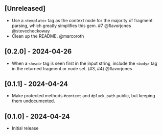 ## [Unreleased]

- Use a `<template>` tag as the context node for the majority of fragment parsing, which greatly simplifies this gem. #7 @flavorjones @stevecheckoway
- Clean up the README. @marcoroth


## [0.2.0] - 2024-04-26

- When a `<head>` tag is seen first in the input string, include the `<body>` tag in the returned fragment or node set. (#3, #4) @flavorjones


## [0.1.1] - 2024-04-24

- Make protected methods `#context` and `#pluck_path` public, but keeping them undocumented.


## [0.1.0] - 2024-04-24

- Initial release
